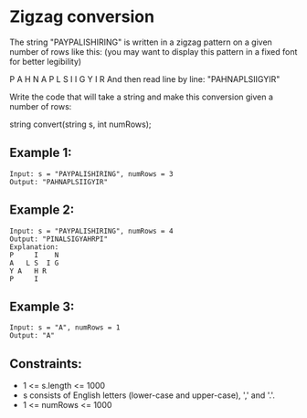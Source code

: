 # Zigzag conversion

The string "PAYPALISHIRING" is written in a zigzag pattern on a given
number of rows like this: (you may want to display this pattern in a
fixed font for better legibility)

P   A   H   N
A P L S I I G
Y   I   R
And then read line by line: "PAHNAPLSIIGYIR"

Write the code that will take a string and make this conversion
given a number of rows:

string convert(string s, int numRows);

## Example 1:

    Input: s = "PAYPALISHIRING", numRows = 3
    Output: "PAHNAPLSIIGYIR"

## Example 2:

    Input: s = "PAYPALISHIRING", numRows = 4
    Output: "PINALSIGYAHRPI"
    Explanation:
    P     I    N
    A   L S  I G
    Y A   H R
    P     I

## Example 3:

    Input: s = "A", numRows = 1
    Output: "A"

## Constraints:

- 1 <= s.length <= 1000
- s consists of English letters (lower-case and upper-case), ',' and '.'.
- 1 <= numRows <= 1000
